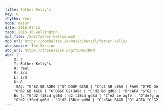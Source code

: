 ```yaml
---
title: Father Kelly's
key: G
rhythm: reel
mode: major
date: 2016-08-11
tags: 2015-16 wellington
mp3_file: /mp3/father-kellys.mp3
mp3_url: https://comhaltas.ie/music/detail/father_kelly/
abc_source: The Session
abc_url: https://thesession.org/tunes/NNN
abc: |
    X: 7
    T: Father Kelly's
    R: reel
    M: 4/4
    L: 1/8
    K: G
     GA|: "G"B2 GB AGEG |"G" DGGF G2AB | "C"c2 AB cBAG | FAAG "D"FD GA |
    "G"B2 GB AGEG | "G"DGGF G2(3ABc | "C"d2 Bd gdBd | "D"cAFA "G"G2 :|
    Bc |: "G"d2 (3Bcd gdBd | d2 (3Bcd gdBd | "C"e2 ce agfe | "D"defg agfe |
    "G"d2 (3Bcd gdBd | "G"d2 (3Bcd gdBd | "C"cBAc BAGB |"D" AGFA "G"G2 :|
---
```


